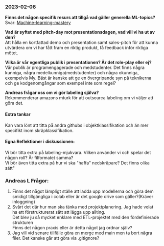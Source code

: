 ### 2023-02-06
**Finns det någon specifik resurs att tillgå vad gäller generella ML-topics?** \
Svar: [Machine-learning-mastery](https://machinelearningmastery.com/blog/)

**Vad är syftet med pitch-day mot presentationsdagen, vad vill vi ha ut av den?** \
Att hålla en kortfattad demo och presentation samt sales-pitch för att kunna utvärdera om vi har fått fram en riktig produkt, få feedback inför riktiga mötet.

**Vilka är vår egentliga publik i presentationen? Är det role-play eller ej?** \
Vår publik är programengagerade och medstudenter. Det finns några kunniga, några medelkunniga(medstudenter) och några okunniga, exempelvis My.
Bäst är kanske att ge en övergripande syn på teknikerna och ge kodgenomgångar som exempel inte som regel?

**Andreas frågar oss om vi gör labeling själva?** \
Rekommenderar amazons mturk för att outsourca labeling om vi väljer att göra det.

#### Extra tankar
Kan vara lönt att titta på andra githubs i objektklassifikation och än mer specifikt inom skräpklassifikation.



#### Egna Reflektioner i diskussionen:
Vi bör titta extra på labeling-mjukvara. Vilken använder vi och spelar det någon roll? Är filformatet samma? \
Vi bör även titta extra på hur vi ska "haffa" nedskräpare? Det finns olika sätt"



### Andreas L Frågor:
1. Finns det något lämpligt ställe att ladda upp modellerna och göra dem smidigt tillgängliga i colab eller är det google drive som gäller?(Kräver inloggning)
2. Svårt det där hur man ska tänka med projektplanering. Jag hade velat ha ett förstrukturerat sätt att lägga upp allting. \
Det blev ju så mycket enklare med ETL-projektet med den fördefinierade strukturen \
Finns det någon praxis eller är detta något jag ordnar själv?
3. Jag vill vid senare tillfälle göra en merge med main men ta bort några filer. Det kanske går att göra via .gitignore?
